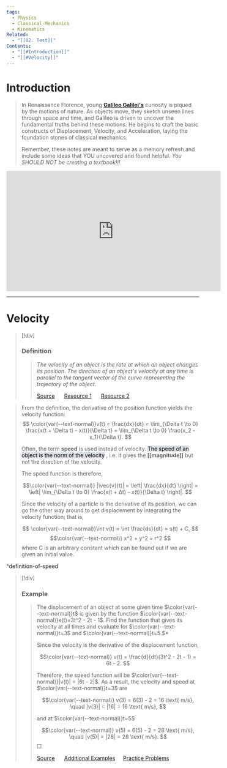 ```yaml
---
tags:
  - Physics
  - Classical-Mechanics
  - Kinematics
Related:
  - "[[02. Test]]"
Contents:
  - "[[#Introduction]]"
  - "[[#Velocity]]"
---
```


# Introduction

>In Renaissance Florence, young **[Galileo Galilei's](https://en.wikipedia.org/wiki/Galileo_Galilei)** curiosity is piqued by the motions of nature. As objects move, they sketch unseen lines through space and time, and Galileo is driven to uncover the fundamental truths behind these motions. He begins to craft the basic constructs of Displacement, Velocity, and Acceleration, laying the foundation stones of classical mechanics.
>
>Remember, these notes are meant to serve as a memory refresh and include some ideas that YOU uncovered and found helpful. <span style="font-style:italic;" class="adaptive-text">You SHOULD NOT be creating a textbook!!!</span>

<iframe width="560" height="315" src="https://www.youtube.com/embed/q9IWoQ199_o?si=_4ubQTgbykxQtfYj" title="YouTube video player" frameborder="0" allow="accelerometer; autoplay; clipboard-write; encrypted-media; gyroscope; picture-in-picture; web-share" allowfullscreen></iframe>

---

# Velocity  
> [!div]
> ### Definition
>
> > *<span class = "adaptive-text">The velocity of an object is the rate at which an object changes its position. The direction of an object's velocity at any time is parallel to the tangent vector of the curve representing the trajectory of the object.</span>*
> > 
> > [Source](https://youtube.com) $\quad$ [Resource 1](https://youtube.com) $\quad$ [Resource 2](https://youtube.com)

>From the definition, the derivative of the position function yields the velocity function: $$ \color{var(--text-normal)}v(t) = \frac{dx}{dt} = \lim_{\Delta t \to 0} \frac{x(t + \Delta t) - x(t)}{\Delta t} = \lim_{\Delta t \to 0} \frac{x_2 - x_1}{\Delta t}. $$
>
>Often, the term <span class="adaptive-text" style="font-weight:bold">speed</span> is used instead of velocity. <mark style="background: #CACFD9A6;">The speed of an object is the norm of the velocity</mark> , i.e. it gives the **[[magnitude]]** but not the direction of the velocity.
>
>The speed function is therefore,
>
>$$\color{var(--text-normal)} |\vec{v}(t)| = \left| \frac{dx}{dt} \right| = \left| \lim_{\Delta t \to 0} \frac{x(t + Δt) - x(t)}{\Delta t} \right|. $$
>
>Since the velocity of a particle is the derivative of its position, we can go the other way around to get displacement by integrating the velocity function; that is,
>
>$$ \color{var(--text-normal)}\int v(t) = \int \frac{ds}{dt} = s(t) + C, $$
>$$\color{var(--text-normal)} x^2 + y^2 = r^2 $$where C is an arbitrary constant which can be found out if we are given an initial value.

^definition-of-speed

> [!div]
> ### Example
>
> > <span style = "inherit">The displacement of an object at some given time</span> $\color{var(--text-normal)}t$ <span style = "inherit">is given by the function</span> $\color{var(--text-normal)}x(t)=3t^2 - 2t - 1$. <span class="adaptive-text">Find the function that gives its velocity at all times and evaluate for</span> $\color{var(--text-normal)}t=3$ <span class="adaptive-text">and</span> $\color{var(--text-normal)}t=5.$*
> > 
> > Since the velocity is the derivative of the displacement function,
> > 
> > $$\color{var(--text-normal)} v(t) = \frac{d}{dt}(3t^2 - 2t - 1) = 6t - 2. $$
> > 
> > Therefore, the speed function will be $\color{var(--text-normal)}|v(t)| = |6t - 2|$. As a result, the velocity and speed at $\color{var(--text-normal)}t=3$ are
> > 
> > $$\color{var(--text-normal)} v(3) = 6(3) - 2 = 16 \text{ m/s}, \quad |v(3)| = |16| = 16 \text{ m/s}, $$
> > 
> > and at $\color{var(--text-normal)}t=5$
> > 
> > $$\color{var(--text-normal)} v(5) = 6(5) - 2 = 28 \text{ m/s}, \quad |v(5)| = |28| = 28 \text{ m/s}. $$
> > <span style="color:gray;">&#9633;</span>
> > 
> > [Source](https://youtube.com) $\quad$ [Additional Examples](https://youtube.com)$\quad$ [Practice Problems](https://youtube.com)





